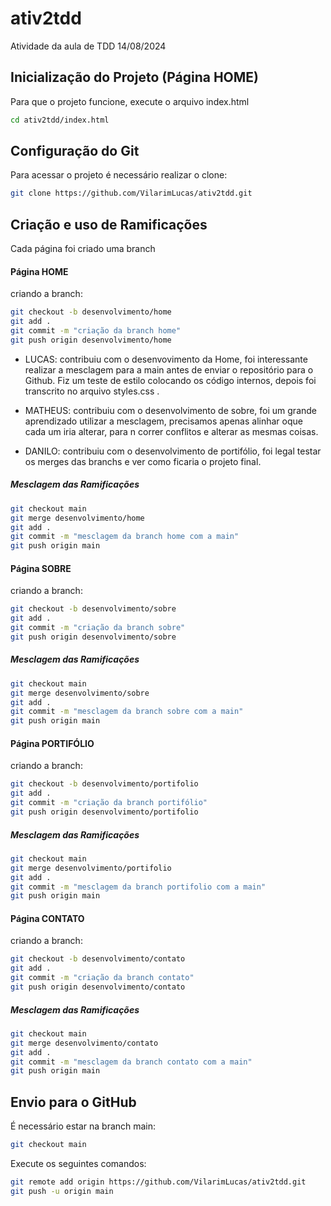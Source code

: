 # ativ2tdd
Atividade da aula de TDD 14/08/2024


## Inicialização do Projeto (Página HOME)

Para que o projeto funcione, execute o arquivo index.html

```bash
cd ativ2tdd/index.html
```

## Configuração do Git

Para acessar o projeto é necessário realizar o clone:

```bash
git clone https://github.com/VilarimLucas/ativ2tdd.git
```

## Criação e uso de Ramificações
Cada página foi criado uma branch

#### Página HOME
criando a branch:

```bash
git checkout -b desenvolvimento/home
git add .
git commit -m "criação da branch home"
git push origin desenvolvimento/home
```
* LUCAS: contribuiu com o desenvovimento da Home, foi interessante realizar a mesclagem para a main antes de enviar o repositório para o Github. Fiz um teste de estilo colocando os código internos, depois foi transcrito no arquivo styles.css .

* MATHEUS: contribuiu com o desenvolvimento de sobre, foi um grande aprendizado utilizar a mesclagem, precisamos apenas alinhar oque cada um iria alterar, para n correr conflitos e alterar as mesmas coisas.

* DANILO: contribuiu com o desenvolvimento de portifólio, foi legal testar os merges das branchs e ver como ficaria o projeto final.

##### Mesclagem das Ramificações
```bash
git checkout main
git merge desenvolvimento/home
git add .
git commit -m "mesclagem da branch home com a main"
git push origin main
```

#### Página SOBRE
criando a branch:

```bash
git checkout -b desenvolvimento/sobre
git add .
git commit -m "criação da branch sobre"
git push origin desenvolvimento/sobre
```
##### Mesclagem das Ramificações
```bash
git checkout main
git merge desenvolvimento/sobre
git add .
git commit -m "mesclagem da branch sobre com a main"
git push origin main
```
#### Página PORTIFÓLIO
criando a branch:

```bash
git checkout -b desenvolvimento/portifolio
git add .
git commit -m "criação da branch portifólio"
git push origin desenvolvimento/portifolio
```
##### Mesclagem das Ramificações
```bash
git checkout main
git merge desenvolvimento/portifolio
git add .
git commit -m "mesclagem da branch portifolio com a main"
git push origin main
```
#### Página CONTATO
criando a branch:

```bash
git checkout -b desenvolvimento/contato
git add .
git commit -m "criação da branch contato"
git push origin desenvolvimento/contato
```
##### Mesclagem das Ramificações
```bash
git checkout main
git merge desenvolvimento/contato
git add .
git commit -m "mesclagem da branch contato com a main"
git push origin main
```
## Envio para o GitHub
É necessário estar na branch main:
```bash
git checkout main
```
Execute os seguintes comandos:
```bash
git remote add origin https://github.com/VilarimLucas/ativ2tdd.git
git push -u origin main
```
